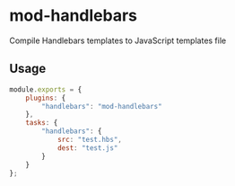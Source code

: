 mod-handlebars
===

Compile Handlebars templates to JavaScript templates file


## Usage

```js
module.exports = {
    plugins: {
        "handlebars": "mod-handlebars"
    },
    tasks: {
        "handlebars": {
            src: "test.hbs",
            dest: "test.js"
        }
    }
};
```